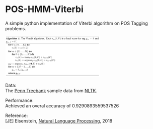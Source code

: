 # POS-HMM-Viterbi
A simple python implementation of Viterbi algorithm on POS Tagging problems.<br>

<img src="https://github.com/ddddwy/POS-HMM-Viterbi/raw/master/pseudocode.PNG" width=60%>

Data:<br>
The <a href='http://citeseerx.ist.psu.edu/viewdoc/download?doi=10.1.1.9.8216&rep=rep1&type=pdf'>Penn Treebank</a> sample data
 from <a href='http://www.nltk.org/howto/corpus.html'>NLTK</a>.<br>
 
Performance:<br>
Achieved an overal accuracy of 0.9290893559537526<br>

Reference:<br>
[JE] Eisenstein, <a href='https://github.com/jacobeisenstein/gt-nlp-class/blob/master/notes/eisenstein-nlp-notes.pdf'>Natural Language Processing</a>, 2018